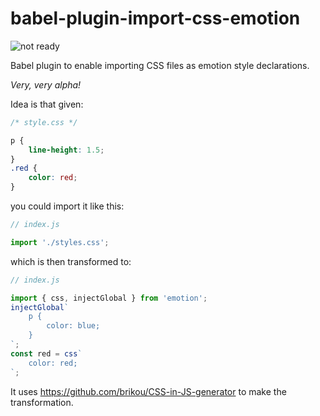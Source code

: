 # babel-plugin-import-css-emotion

![not ready](https://img.shields.io/badge/not%20ready!-alpha-red.svg?style=for-the-badge)

Babel plugin to enable importing CSS files as emotion style declarations.

_Very, very alpha!_

Idea is that given:

```css
/* style.css */

p {
    line-height: 1.5;
}
.red {
    color: red;
}
```
you could import it like this:
```js
// index.js

import './styles.css';

```
which is then transformed to:

```js
// index.js

import { css, injectGlobal } from 'emotion';
injectGlobal`
    p {
        color: blue;
    }
`;
const red = css`
    color: red;
`;

```

It uses https://github.com/brikou/CSS-in-JS-generator to make the transformation.
